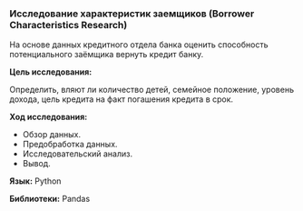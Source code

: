 ### Исследование характеристик заемщиков (Borrower Characteristics Research)

На основе данных кредитного отдела банка оценить способность потенциального заёмщика вернуть кредит банку.

**Цель исследования:**

Определить, вляют ли количество детей, семейное положение, уровень дохода, цель кредита на факт погашения кредита в срок.

**Ход исследования:**

* Обзор данных.
* Предобработка данных.
* Исследовательский анализ.
* Вывод.

**Язык:** Python

**Библиотеки:** Pandas

